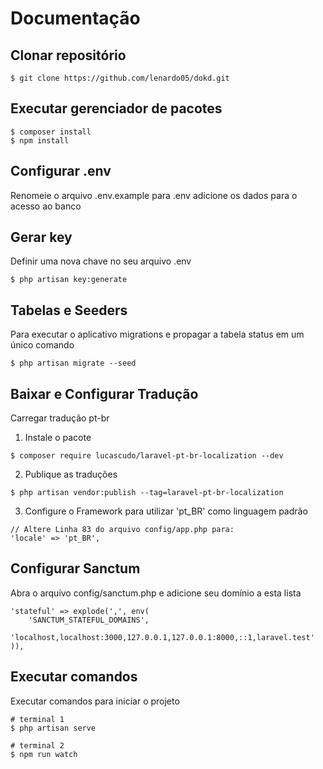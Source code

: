 # Documentação

## Clonar repositório

```shell
$ git clone https://github.com/lenardo05/dokd.git
```

## Executar gerenciador de pacotes

```shell
$ composer install
$ npm install
```

## Configurar .env

Renomeie o arquivo .env.example para .env adicione os dados para o acesso ao banco

## Gerar key

Definir uma nova chave no seu arquivo .env

```shell
$ php artisan key:generate
```

## Tabelas e Seeders

Para executar o aplicativo migrations e propagar a tabela status em um único comando

```shell
$ php artisan migrate --seed
```

## Baixar e Configurar Tradução

Carregar tradução pt-br

1. Instale o pacote

```shell
$ composer require lucascudo/laravel-pt-br-localization --dev
```

2. Publique as traduções

```shell
$ php artisan vendor:publish --tag=laravel-pt-br-localization
```

3. Configure o Framework para utilizar 'pt_BR' como linguagem padrão

```
// Altere Linha 83 do arquivo config/app.php para:
'locale' => 'pt_BR',
```

## Configurar Sanctum

Abra o arquivo config/sanctum.php e adicione seu domínio a esta lista

```shell
'stateful' => explode(',', env(
    'SANCTUM_STATEFUL_DOMAINS',
    'localhost,localhost:3000,127.0.0.1,127.0.0.1:8000,::1,laravel.test'
)),
```

## Executar comandos

Executar comandos para iniciar o projeto

```shell
# terminal 1
$ php artisan serve

# terminal 2
$ npm run watch
```
